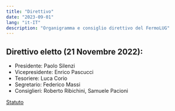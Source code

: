 ```yaml
---
title: "Direttivo"
date: "2023-09-01"
lang: "it-IT"
description: "Organigramma e consiglio direttivo del FermoLUG"
---
```


## Direttivo eletto (21 Novembre 2022):
- Presidente: Paolo Silenzi
- Vicepresidente: Enrico Pascucci
- Tesoriere: Luca Corio
- Segretario: Federico Massi
- Consiglieri: Roberto Ribichini, Samuele Pacioni

[Statuto](statuto.html)